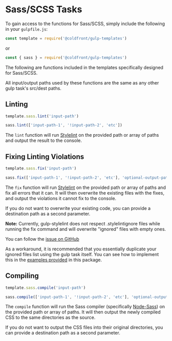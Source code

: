 # Sass/SCSS Tasks

To gain access to the functions for Sass/SCSS, simply include the following in your `gulpfile.js`:

```jsx
const template = require('@coldfront/gulp-templates')
```

or

```jsx
const { sass } = require('@coldfront/gulp-templates')
```

The following are functions included in the templates specifically designed for Sass/SCSS.

All input/output paths used by these functions are the same as any other gulp task's src/dest paths.

## Linting

```jsx
template.sass.lint('input-path')
```

```jsx
sass.lint(['input-path-1', '!input-path-2', 'etc'])
```

The `lint` function will run [Stylelint](https://github.com/stylelint/stylelint) on the provided path or array of paths and output the result to the console.

## Fixing Linting Violations

```jsx
template.sass.fix('input-path')
```

```jsx
sass.fix(['input-path-1', '!input-path-2', 'etc'], 'optional-output-path')
```

The `fix` function will run [Stylelint](https://github.com/stylelint/stylelint) on the provided path or array of paths and fix all errors that it can. It will then overwrite the existing files with the fixes, and output the violations it cannot fix to the console.

If you do not want to overwrite your existing code, you can provide a destination path as a second parameter.

**Note:** Currently, gulp-stylelint does not respect .stylelintignore files while running the fix command and will overwrite "ignored" files with empty ones.

You can follow the [issue on GitHub](https://github.com/olegskl/gulp-stylelint/issues/85)

As a workaround, it is recommended that you essentially duplicate your ignored files list using the gulp task itself. You can see how to implement this in the [examples provided](/examples) in this package.

## Compiling

```jsx
template.sass.compile('input-path')
```

```jsx
sass.compile(['input-path-1', '!input-path-2', 'etc'], 'optional-output-path')
```

The `compile` function will run the Sass compiler (specifically [Node-Sass](https://github.com/sass/node-sass)) on the provided path or array of paths. It will then output the newly compiled CSS to the same directories as the source.

If you do not want to output the CSS files into their original directories, you can provide a destination path as a second parameter.

